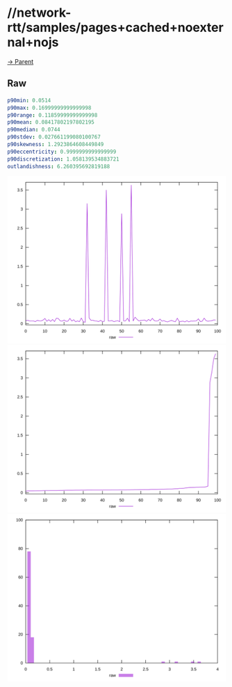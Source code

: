 
# //network-rtt/samples/pages+cached+noexternal+nojs

[→ Parent](../..)


## Raw


```yaml
p90min: 0.0514
p90max: 0.16999999999999998
p90range: 0.11859999999999998
p90mean: 0.08417802197802195
p90median: 0.0744
p90stdev: 0.027661199080100767
p90skewness: 1.2923864608449849
p90eccentricity: 0.9999999999999999
p90discretization: 1.058139534883721
outlandishness: 6.260395692819188

```

![PLOT: raw-values](./raw/values.svg)![PLOT: raw-sorted](./raw/sorted.svg)![PLOT: raw-histogram](./raw/histogram.svg)